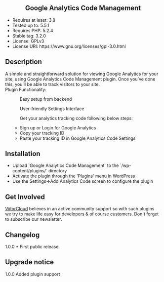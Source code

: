 <h2 align="center"> Google Analytics Code Management </h2>

<ul> 
<li>Requires at least: 3.8</li>
<li>Tested up to: 5.5.1</li>
<li>Requires PHP: 5.2.4</li>
<li>Stable tag: 3.2.0</li>
<li>License: GPLv3</li>
<li>License URI: https://www.gnu.org/licenses/gpl-3.0.html</li>
</ul>


## Description 

A simple and straightforward solution for viewing Google Analytics for your site, using Google Analytics Code Management plugin. Once you’ve done this, you’ll be able to track visitors to your site.
<br>
Plugin Functionality: 
<ul> 
<ol> Easy setup from backend</ol>
<ol>  User-friendly Settings Interface</ol>
<ol>  Get your analytics tracking code following below steps:</ol>
<ul><li> Sign up or Login for Google Analytics</li>
<li> Copy your tracking ID </li>
<li> Paste your tracking ID in Google Analytics Code Settings</li>
</ul>
</ul>

## Installation 
<ul> 
<li> Upload `Google Analytics Code Management` to the `/wp-content/plugins/` directory</li>
<li> Activate the plugin through the 'Plugins' menu in WordPress</li>
<li> Use the Settings->Add Analytics Code screen to configure the plugin</li>
</ul>


## Get Involved 
[ViitorCloud](https://viitorcloud.com) believes in an active community support so with such plugins we try to make life easy for developers & of course customers. Don't forget to subscribe our newsletter. 


## Changelog 
1.0.0  * First public release.


## Upgrade notice 
1.0.0 Added plugin support


